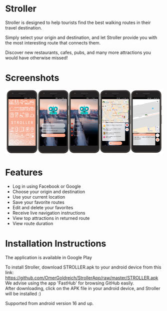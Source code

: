 # Stroller

Stroller is designed to help tourists find the best walking routes in their travel destination.

Simply select your origin and destination, and let Stroller provide you with the most interesting route that connects them.

Discover new restaurants, cafes, pubs, and many more attractions you would have otherwise missed!

# Screenshots
<img src="https://github.com/OmerGoldreich/StrollerApp/blob/master/Documentation/sc.png">

# Features

* Log in using Facebook or Google
* Choose your origin and destination
* Use your current location
* Save your favorite routes
* Edit and delete your favorites
* Receive live navigation instructions
* View top attractions in returned route
* View route duration


# Installation Instructions

The application is available in Google Play

To install Stroller, download STROLLER.apk to your android device from this link: https://github.com/OmerGoldreich/StrollerApp/raw/master/STROLLER.apk  <br />
We advise using the app 'FastHub' for browsing GitHub easily. <br />
After downloading, click on the APK file in your android device, and Stroller will be installed :)<br />

Supported from android version 16 and up. <br />
